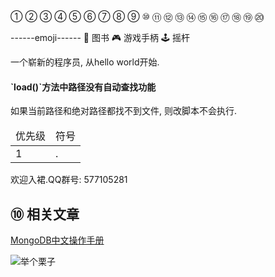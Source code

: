 ①
②
③
④
⑤
⑥
⑦
⑧
⑨
⑩
⑪
⑫
⑬
⑭
⑮
⑯
⑰
⑱
⑲
⑳


------emoji------
📖	图书
🎮	游戏手柄
🕹️	摇杆

<div class="jumbotron">
<p>一个崭新的程序员, 从hello world开始.</p>  
</div>

<div class="bs-callout bs-callout-warning">
    <h4>`load()`方法中路径没有自动查找功能</h4>
	如果当前路径和绝对路径都找不到文件, 则改脚本不会执行.
</div>


<table class="table table-bordered table-responsive text-center">
	<thead>
		<tr class="info">
			<td>优先级</td>
			<td>符号</td>
		</tr>
	</thead>
	<tbody>
	<tr>
		<td>1</td>
		<td>.</td>
	</tr>
	</tbody>
</table>


欢迎入裙.QQ群号: 577105281

⑩  相关文章
---

[MongoDB中文操作手册](http://dashidan.com/article/mongodb/index.html)


![举个栗子](http://localhost/img/common/example.jpg)